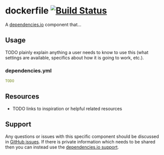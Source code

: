 # dockerfile [![Build Status](https://travis-ci.org/dependencies-io/dockerfile.svg?branch=master)](https://travis-ci.org/dependencies-io/dockerfile)

A [dependencies.io](https://www.dependencies.io) component that...

## Usage

TODO plainly explain anything a user needs to know to use this (what settings
are available, specifics about how it is going to work, etc.).

### dependencies.yml

```yml
TODO
```

## Resources

- TODO links to inspiration or helpful related resources

## Support

Any questions or issues with this specific component should be discussed in [GitHub
 issues](https://github.com/dependencies-io/dockerfile/issues).
 If there is private information which needs to be shared then you can instead
 use the [dependencies.io support](https://app.dependencies.io/support).
